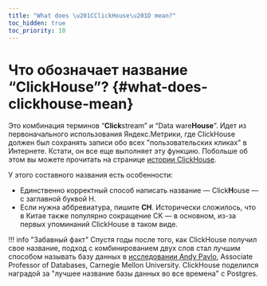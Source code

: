 ```yaml
---
title: "What does \u201CClickHouse\u201D mean?"
toc_hidden: true
toc_priority: 10
---
```


# Что обозначает название “ClickHouse”? {#what-does-clickhouse-mean}

Это комбинация терминов “**Click**stream” и “Data ware**House**”. Идет из первоначального использования Яндекс.Метрики, где ClickHouse должен был сохранять записи обо всех "пользовательских кликах" в Интернете. Кстати, он все еще выполняет эту функцию. Побольше об этом вы можете прочитать на странице [истории ClickHouse](../../introduction/history.md).

У этого составного названия есть особенности:

-   Единственно корректный способ написать название — Click**H**ouse — с заглавной буквой H.
-   Если нужна аббревиатура, пишите **CH**. Исторически сложилось, что в Китае также популярно сокращение CK — в основном, из-за первых упоминаний ClickHouse в таком виде.

!!! info "Забавный факт"
    Спустя годы после того, как ClickHouse получил свое название, подход с комбинированием двух слов стал лучшим способом называть базу данных в [исследовании Andy Pavlo](https://www.cs.cmu.edu/~pavlo/blog/2020/03/on-naming-a-database-management-system.html), Associate Professor of Databases, Carnegie Mellon University. ClickHouse поделился наградой за "лучшее название базы данных во все времена" с Postgres.